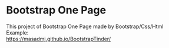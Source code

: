 # Bootstrap One Page
This project of Bootstrap One Page made by Bootstrap/Css/Html
<br>
Example:<br>
https://masadmj.github.io/BootstrapTinder/
